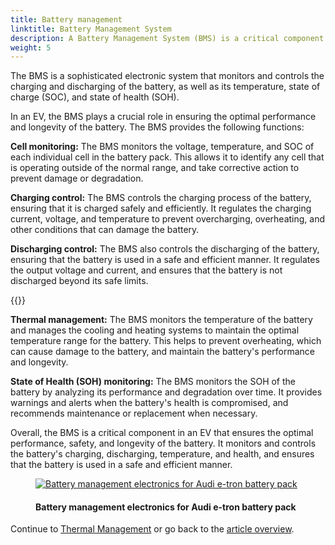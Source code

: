 ```yaml
---
title: Battery management
linktitle: Battery Management System
description: A Battery Management System (BMS) is a critical component in an Electric Vehicle (EV) that is responsible for managing the performance, health, and safety of the battery.
weight: 5
---
```

<!-- markdownlint-disable MD033 -->
 The BMS is a sophisticated electronic system that monitors and controls the charging and discharging of the battery, as well as its temperature, state of charge (SOC), and state of health (SOH).

In an EV, the BMS plays a crucial role in ensuring the optimal performance and longevity of the battery. The BMS provides the following functions:

**Cell monitoring:** The BMS monitors the voltage, temperature, and SOC of each individual cell in the battery pack. This allows it to identify any cell that is operating outside of the normal range, and take corrective action to prevent damage or degradation.

**Charging control:** The BMS controls the charging process of the battery, ensuring that it is charged safely and efficiently. It regulates the charging current, voltage, and temperature to prevent overcharging, overheating, and other conditions that can damage the battery.

**Discharging control:** The BMS also controls the discharging of the battery, ensuring that the battery is used in a safe and efficient manner. It regulates the output voltage and current, and ensures that the battery is not discharged beyond its safe limits.

{{<evkxdisplayaddarticle />}}

**Thermal management:** The BMS monitors the temperature of the battery and manages the cooling and heating systems to maintain the optimal temperature range for the battery. This helps to prevent overheating, which can cause damage to the battery, and maintain the battery's performance and longevity.

**State of Health (SOH) monitoring:** The BMS monitors the SOH of the battery by analyzing its performance and degradation over time. It provides warnings and alerts when the battery's health is compromised, and recommends maintenance or replacement when necessary.

Overall, the BMS is a critical component in an EV that ensures the optimal performance, safety, and longevity of the battery. It monitors and controls the battery's charging, discharging, temperature, and health, and ensures that the battery is used in a safe and efficient manner.

<figure>
    <a href="https://media.electrichasgoneaudi.net/multimedia/technology/battery/batterymanagment/batterymanagement1.jpg">
        <img src="https://media.electrichasgoneaudi.net/multimedia/technology/battery/batterymanagment/batterymanagement1s.jpg"
        alt="Battery management electronics for Audi e-tron battery pack" title="Battery management electronics for Audi e-tron battery pack">
    </a>
    <figcaption><h4>Battery management electronics for Audi e-tron battery pack</h4></figcaption>
</figure>

Continue to [Thermal Management](../thermalmanagement/) or go back to the [article overview](../).